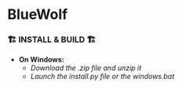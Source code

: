 # BlueWolf

### 🏗️ INSTALL & BUILD 🏗️

- __On Windows:__
  - _Download the .zip file and unzip it_
  - _Launch the install.py file or the windows.bat_
